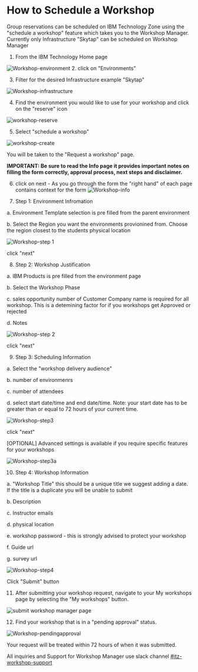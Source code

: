 # How to Schedule a Workshop

Group reservations can be scheduled on IBM Technology Zone using the "schedule a workshop" feature which takes you to the Workshop Manager. 
Currently only Infrastructure "Skytap" can be scheduled on Workshop Manager

1. From the IBM Technology Home page

![Workshop-environment](https://github.com/IBM/itz-support-public/blob/main/IBM-Technology-Zone/IBM-Technology-Zone-Runbooks/Images/Workshop-environment.png)
2. click on "Environments"

3. Filter for the desired Infrastructure example "Skytap"

![Workshop-infrastructure](https://github.com/IBM/itz-support-public/blob/main/IBM-Technology-Zone/IBM-Technology-Zone-Runbooks/Images/Workshop-infrastructuure.png)

4. Find the environment you would like to use for your workshop and click on the "reserve" icon

![workshop-reserve](https://github.com/IBM/itz-support-public/blob/main/IBM-Technology-Zone/IBM-Technology-Zone-Runbooks/Images/reserve%20environment.png)

5. Select "schedule a workshop"

![workshop-create](https://github.com/IBM/itz-support-public/blob/main/IBM-Technology-Zone/IBM-Technology-Zone-Runbooks/Images/workshop-create.png)

You will be taken to the "Request a workshop" page. 

**IMPORTANT: Be sure to read the Info page it provides important notes on filling the form correctly, approval process, next steps and disclaimer.**

6.  click on next - As you go through the form the "right hand" of each page contains context for the form 
![Workshop-info](https://github.com/IBM/itz-support-public/blob/main/IBM-Technology-Zone/IBM-Technology-Zone-Runbooks/Images/Workshop-info.png)

7. Step 1: Environment Infromation
  
  a. Environment Template selection is pre filled from the parent environment
 
 b. Select the Region you want the environments provionined from. Choose the region closest to the students physical location
   
  ![Workshop-step 1](https://github.com/IBM/itz-support-public/blob/main/IBM-Technology-Zone/IBM-Technology-Zone-Runbooks/Images/Workshop-step%201.png)
  
  click "next"
  
8. Step 2: Workshop Justification
  
  a. IBM Products is pre filled from the environment page
 
 b. Select the Workshop Phase
  
  c. sales opportunity number of Customer Company name is required for all workshop. This is a detemining factor for if you workshops get Approved or rejected
 
 d. Notes
 
  
  ![Workshop-step 2](https://github.com/IBM/itz-support-public/blob/main/IBM-Technology-Zone/IBM-Technology-Zone-Runbooks/Images/Workshop-step%202.png)  
    
   click "next"

 9. Step 3: Scheduling Information
  
  a. Select the "workshop delivery audience"
  
  b. number of environmenrs
 
 c. number of attendees
  
  d. select start date/time and end date/time. Note: your start date has to be greater than or equal to 72 hours of your current time.
  
   
  ![Workshop-step3](https://github.com/IBM/itz-support-public/blob/main/IBM-Technology-Zone/IBM-Technology-Zone-Runbooks/Images/Workshop-step3.png)
  
   click "next"
     
   [OPTIONAL] Advanced settings is available if you require specific features for your workshops 
   
   ![Workshop-step3a](https://github.com/IBM/itz-support-public/blob/main/IBM-Technology-Zone/IBM-Technology-Zone-Runbooks/Images/Workshop-step3a.png)
  
  
  10. Step 4: Workshop Information
    
   a. "Workshop Title" this should be a unique title we suggest adding a date. If the title is a duplicate you will be unable to submit
    
   b. Description
    
   c. Instructor emails
    
   d. physical location
    
   e. workshop password - this is strongly advised to protect your workshop
    
   f. Guide url
    
   g. survey url
  
  ![Workshop-step4](https://github.com/IBM/itz-support-public/blob/main/IBM-Technology-Zone/IBM-Technology-Zone-Runbooks/Images/Workshop-step4.png) 
  
   Click "Submit" button
   
   11. After submitting your workshop request, navigate to your My workshops page by selecting the "My workshops" button. 
   
   ![submit workshop manager page](https://github.com/IBM/itz-support-public/blob/main/IBM-Technology-Zone/IBM-Technology-Zone-Runbooks/Images/submitted%20workshop%20request.png)
   
   12. Find your workshop that is in a "pending approval" status. 
   
   ![Workshop-pendingapproval](https://github.com/IBM/itz-support-public/blob/main/IBM-Technology-Zone/IBM-Technology-Zone-Runbooks/Images/Workshop-pendingapproval.png)   
  
  Your request will be treated within 72 hours of when it was submitted.   
  
  All inquiries and Support for Workshop Manager use slack channel [#itz-workshop-support](https://ibm-techzone.slack.com/archives/CTA2MV9AM)
    
  
 


